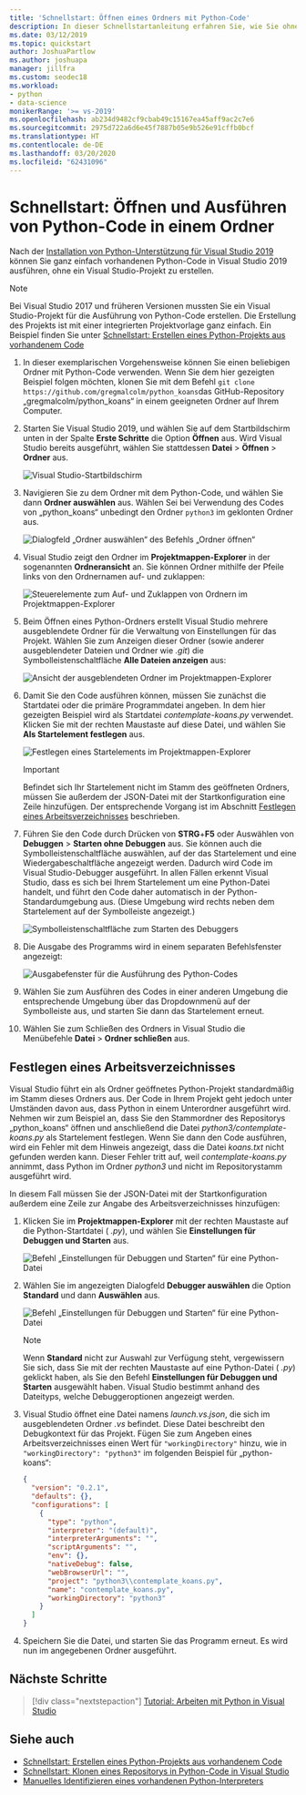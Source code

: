 ```yaml
---
title: 'Schnellstart: Öffnen eines Ordners mit Python-Code'
description: In dieser Schnellstartanleitung erfahren Sie, wie Sie ohne ein Visual Studio-Projekt einen Ordner mit Python-Code öffnen und den Code ausführen (nur Visual Studio 2019).
ms.date: 03/12/2019
ms.topic: quickstart
author: JoshuaPartlow
ms.author: joshuapa
manager: jillfra
ms.custom: seodec18
ms.workload:
- python
- data-science
monikerRange: '>= vs-2019'
ms.openlocfilehash: ab234d9482cf9cbab49c15167ea45aff9ac2c7e6
ms.sourcegitcommit: 2975d722a6d6e45f7887b05e9b526e91cffb0bcf
ms.translationtype: HT
ms.contentlocale: de-DE
ms.lasthandoff: 03/20/2020
ms.locfileid: "62431096"
---
```

# <a name="quickstart-open-and-run-python-code-in-a-folder"></a>Schnellstart: Öffnen und Ausführen von Python-Code in einem Ordner

Nach der [Installation von Python-Unterstützung für Visual Studio 2019](installing-python-support-in-visual-studio.md) können Sie ganz einfach vorhandenen Python-Code in Visual Studio 2019 ausführen, ohne ein Visual Studio-Projekt zu erstellen.

> [!Note]
> Bei Visual Studio 2017 und früheren Versionen mussten Sie ein Visual Studio-Projekt für die Ausführung von Python-Code erstellen. Die Erstellung des Projekts ist mit einer integrierten Projektvorlage ganz einfach. Ein Beispiel finden Sie unter [Schnellstart: Erstellen eines Python-Projekts aus vorhandenem Code](quickstart-01-python-in-visual-studio-project-from-existing-code.md)

1. In dieser exemplarischen Vorgehensweise können Sie einen beliebigen Ordner mit Python-Code verwenden. Wenn Sie dem hier gezeigten Beispiel folgen möchten, klonen Sie mit dem Befehl `git clone https://github.com/gregmalcolm/python_koans`das GitHub-Repository „gregmalcolm/python_koans“ in einem geeigneten Ordner auf Ihrem Computer.

1. Starten Sie Visual Studio 2019, und wählen Sie auf dem Startbildschirm unten in der Spalte **Erste Schritte** die Option **Öffnen** aus. Wird Visual Studio bereits ausgeführt, wählen Sie stattdessen **Datei** > **Öffnen** > **Ordner** aus.

    ![Visual Studio-Startbildschirm](media/quickstart-open-folder/01-open-local-folder.png)

1. Navigieren Sie zu dem Ordner mit dem Python-Code, und wählen Sie dann **Ordner auswählen** aus. Wählen Sei bei Verwendung des Codes von „python_koans“ unbedingt den Ordner `python3` im geklonten Ordner aus.

    ![Dialogfeld „Ordner auswählen“ des Befehls „Ordner öffnen“](media/quickstart-open-folder/02-select-folder.png)

1. Visual Studio zeigt den Ordner im **Projektmappen-Explorer** in der sogenannten **Ordneransicht** an. Sie können Ordner mithilfe der Pfeile links von den Ordnernamen auf- und zuklappen:

    ![Steuerelemente zum Auf- und Zuklappen von Ordnern im Projektmappen-Explorer](media/quickstart-open-folder/03-expand-collapse-folders.png)

1. Beim Öffnen eines Python-Ordners erstellt Visual Studio mehrere ausgeblendete Ordner für die Verwaltung von Einstellungen für das Projekt. Wählen Sie zum Anzeigen dieser Ordner (sowie anderer ausgeblendeter Dateien und Ordner wie *.git*) die Symbolleistenschaltfläche **Alle Dateien anzeigen** aus:

    ![Ansicht der ausgeblendeten Ordner im Projektmappen-Explorer](media/quickstart-open-folder/05-view-hidden-folders.png)

1. Damit Sie den Code ausführen können, müssen Sie zunächst die Startdatei oder die primäre Programmdatei angeben. In dem hier gezeigten Beispiel wird als Startdatei *contemplate-koans.py* verwendet. Klicken Sie mit der rechten Maustaste auf diese Datei, und wählen Sie **Als Startelement festlegen** aus.

    ![Festlegen eines Startelements im Projektmappen-Explorer](media/quickstart-open-folder/06-set-as-startup-item-command.png)

    > [!Important]
    > Befindet sich Ihr Startelement nicht im Stamm des geöffneten Ordners, müssen Sie außerdem der JSON-Datei mit der Startkonfiguration eine Zeile hinzufügen. Der entsprechende Vorgang ist im Abschnitt [Festlegen eines Arbeitsverzeichnisses](#set-a-working-directory) beschrieben.

1. Führen Sie den Code durch Drücken von **STRG**+**F5** oder Auswählen von **Debuggen** > **Starten ohne Debuggen** aus. Sie können auch die Symbolleistenschaltfläche auswählen, auf der das Startelement und eine Wiedergabeschaltfläche angezeigt werden. Dadurch wird Code im Visual Studio-Debugger ausgeführt. In allen Fällen erkennt Visual Studio, dass es sich bei Ihrem Startelement um eine Python-Datei handelt, und führt den Code daher automatisch in der Python-Standardumgebung aus. (Diese Umgebung wird rechts neben dem Startelement auf der Symbolleiste angezeigt.)

    ![Symbolleistenschaltfläche zum Starten des Debuggers](media/quickstart-open-folder/07-start-debug-toolbar.png)

1. Die Ausgabe des Programms wird in einem separaten Befehlsfenster angezeigt:

    ![Ausgabefenster für die Ausführung des Python-Codes](media/quickstart-open-folder/08-result-window.png)

1. Wählen Sie zum Ausführen des Codes in einer anderen Umgebung die entsprechende Umgebung über das Dropdownmenü auf der Symbolleiste aus, und starten Sie dann das Startelement erneut.

1. Wählen Sie zum Schließen des Ordners in Visual Studio die Menübefehle **Datei** > **Ordner schließen** aus.

## <a name="set-a-working-directory"></a>Festlegen eines Arbeitsverzeichnisses

Visual Studio führt ein als Ordner geöffnetes Python-Projekt standardmäßig im Stamm dieses Ordners aus. Der Code in Ihrem Projekt geht jedoch unter Umständen davon aus, dass Python in einem Unterordner ausgeführt wird. Nehmen wir zum Beispiel an, dass Sie den Stammordner des Repositorys „python_koans“ öffnen und anschließend die Datei *python3/contemplate-koans.py* als Startelement festlegen. Wenn Sie dann den Code ausführen, wird ein Fehler mit dem Hinweis angezeigt, dass die Datei *koans.txt* nicht gefunden werden kann. Dieser Fehler tritt auf, weil *contemplate-koans.py* annimmt, dass Python im Ordner *python3* und nicht im Repositorystamm ausgeführt wird.

In diesem Fall müssen Sie der JSON-Datei mit der Startkonfiguration außerdem eine Zeile zur Angabe des Arbeitsverzeichnisses hinzufügen:

1. Klicken Sie im **Projektmappen-Explorer** mit der rechten Maustaste auf die Python-Startdatei ( *.py*), und wählen Sie **Einstellungen für Debuggen und Starten** aus.

    ![Befehl „Einstellungen für Debuggen und Starten“ für eine Python-Datei](media/quickstart-open-folder/09-debug-launch-settings-menu-command.png)

1. Wählen Sie im angezeigten Dialogfeld **Debugger auswählen** die Option **Standard** und dann **Auswählen** aus.

    ![Befehl „Einstellungen für Debuggen und Starten“ für eine Python-Datei](media/quickstart-open-folder/10-select-debugger.png)

    > [!Note]
    > Wenn **Standard** nicht zur Auswahl zur Verfügung steht, vergewissern Sie sich, dass Sie mit der rechten Maustaste auf eine Python-Datei ( *.py*) geklickt haben, als Sie den Befehl **Einstellungen für Debuggen und Starten** ausgewählt haben. Visual Studio bestimmt anhand des Dateityps, welche Debuggeroptionen angezeigt werden.

1. Visual Studio öffnet eine Datei namens *launch.vs.json*, die sich im ausgeblendeten Ordner *.vs* befindet. Diese Datei beschreibt den Debugkontext für das Projekt. Fügen Sie zum Angeben eines Arbeitsverzeichnisses einen Wert für `"workingDirectory"` hinzu, wie in `"workingDirectory": "python3"` im folgenden Beispiel für „python-koans“:

    ```json
    {
      "version": "0.2.1",
      "defaults": {},
      "configurations": [
        {
          "type": "python",
          "interpreter": "(default)",
          "interpreterArguments": "",
          "scriptArguments": "",
          "env": {},
          "nativeDebug": false,
          "webBrowserUrl": "",
          "project": "python3\\contemplate_koans.py",
          "name": "contemplate_koans.py",
          "workingDirectory": "python3"
        }
      ]
    }
    ```

1. Speichern Sie die Datei, und starten Sie das Programm erneut. Es wird nun im angegebenen Ordner ausgeführt.

## <a name="next-steps"></a>Nächste Schritte

> [!div class="nextstepaction"]
> [Tutorial: Arbeiten mit Python in Visual Studio](tutorial-working-with-python-in-visual-studio-step-01-create-project.md)

## <a name="see-also"></a>Siehe auch

- [Schnellstart: Erstellen eines Python-Projekts aus vorhandenem Code](quickstart-01-python-in-visual-studio-project-from-existing-code.md)
- [Schnellstart: Klonen eines Repositorys in Python-Code in Visual Studio](quickstart-03-python-in-visual-studio-project-from-repository.md)
- [Manuelles Identifizieren eines vorhandenen Python-Interpreters](managing-python-environments-in-visual-studio.md#manually-identify-an-existing-environment)
